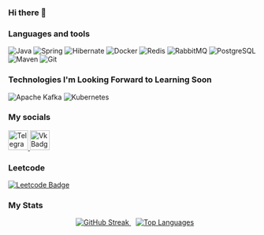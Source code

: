 ### Hi there 👋


### Languages and tools
![Java](https://img.shields.io/badge/-Java-090909?style=for-the-badge&logo=Java&logoColor=#FC4C02)
![Spring](https://img.shields.io/badge/-Spring-090909?style=for-the-badge&logo=Spring&logoColor=#6DB33F)
![Hibernate](https://img.shields.io/badge/-Hibernate-090909?style=for-the-badge&logo=Hibernate&logoColor=##59666C)
![Docker](https://img.shields.io/badge/-Docker-090909?style=for-the-badge&logo=Docker&logoColor=#2496ED)
![Redis](https://img.shields.io/badge/-Redis-090909?style=for-the-badge&logo=Redis&logoColor=#DC382D)
![RabbitMQ](https://img.shields.io/badge/-RabbitMQ-090909?style=for-the-badge&logo=RabbitMQ&logoColor=#FF6600)
![PostgreSQL](https://img.shields.io/badge/-PostgreSQL-090909?style=for-the-badge&logo=PostgreSQL&logoColor=#4169E1)
![Maven](https://img.shields.io/badge/-apachemaven-090909?style=for-the-badge&logo=apachemaven&logoColor=#C71A36)
![Git](https://img.shields.io/badge/-Git-090909?style=for-the-badge&logo=Git&logoColor=#F05032)

### Technologies I'm Looking Forward to Learning Soon
![Apache Kafka](https://img.shields.io/badge/-apachekafka-090909?style=for-the-badge&logo=apachekafka&logoColor=#326CE5)
![Kubernetes](https://img.shields.io/badge/-Kubernetes-090909?style=for-the-badge&logo=Kubernetes&logoColor=#326CE5)

### My socials
  <a href="https://t.me/ryze177">
    <img src="https://www.svgrepo.com/show/354443/telegram.svg" alt="Telegram Badge" width="40" height="40"/>
  </a>
  <a href="https://vk.com/ryze17">
    <img src="https://www.svgrepo.com/show/349554/vk.svg" alt="Vk Badge" width="40" height="40"/>
  </a>

### Leetcode
  <a href="https://leetcode.com/ryazantsev2003/">
    <img src="https://img.shields.io/badge/dynamic/json?style=for-the-badge&labelColor=black&color=%23ffa116&label=Solved&query=solvedOverTotal&url=https%3A%2F%2Fleetcode-badge.vercel.app%2Fapi%2Fusers%2Fryazantsev2003&logo=leetcode&logoColor=yellow" alt="Leetcode Badge"/>
  </a>

### My Stats 
<div align="center">
  <a href="https://git.io/streak-stats" style="margin-left: 10px;">
    <img src="http://github-readme-streak-stats.herokuapp.com?user=ryzendee" alt="GitHub Streak" />
  </a>
  <a href="https://github.com/anuraghazra/github-readme-stats" style="margin-left: 10px;">
    <img src="https://github-readme-stats.vercel.app/api/top-langs/?username=ryzendee&layout=compact" alt="Top Languages" />
  </a>
</div>

